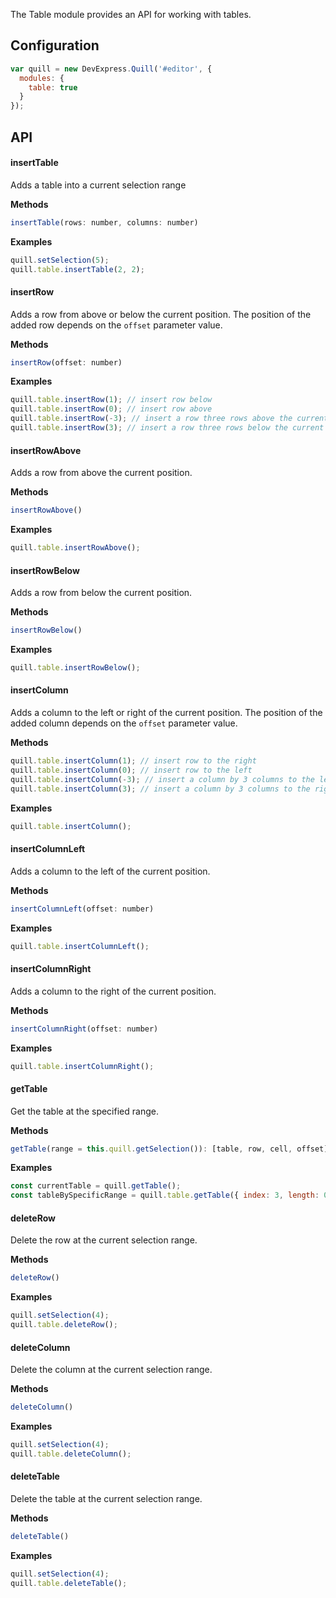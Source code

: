 The Table module provides an API for working with tables. 

## Configuration

```javascript
var quill = new DevExpress.Quill('#editor', {
  modules: {
    table: true
  }
});
```

## API

#### insertTable

Adds a table into a current selection range

**Methods**

```js
insertTable(rows: number, columns: number)
```

**Examples**

```js
quill.setSelection(5);
quill.table.insertTable(2, 2);
```

#### insertRow

Adds a row from above or below the current position. The position of the added row depends on the `offset` parameter value.

**Methods**

```js
insertRow(offset: number)
```

**Examples**

```js
quill.table.insertRow(1); // insert row below
quill.table.insertRow(0); // insert row above
quill.table.insertRow(-3); // insert a row three rows above the current position
quill.table.insertRow(3); // insert a row three rows below the current position
```


#### insertRowAbove

Adds a row from above the current position.

**Methods**

```js
insertRowAbove()
```

**Examples**

```js
quill.table.insertRowAbove();
```


#### insertRowBelow

Adds a row from below the current position.

**Methods**

```js
insertRowBelow()
```

**Examples**

```js
quill.table.insertRowBelow();
```

#### insertColumn

Adds a column to the left or right of the current position. The position of the added column depends on the `offset` parameter value.

**Methods**

```js
quill.table.insertColumn(1); // insert row to the right
quill.table.insertColumn(0); // insert row to the left
quill.table.insertColumn(-3); // insert a column by 3 columns to the left
quill.table.insertColumn(3); // insert a column by 3 columns to the right
```

**Examples**

```js
quill.table.insertColumn();
```


#### insertColumnLeft

Adds a column to the left of the current position.

**Methods**

```js
insertColumnLeft(offset: number)
```

**Examples**

```js
quill.table.insertColumnLeft();
```


#### insertColumnRight

Adds a column to the right of the current position.

**Methods**

```js
insertColumnRight(offset: number)
```

**Examples**

```js
quill.table.insertColumnRight();
```


#### getTable

Get the table at the specified range.

**Methods**

```js
getTable(range = this.quill.getSelection()): [table, row, cell, offset]
```

**Examples**

```js
const currentTable = quill.getTable();
const tableBySpecificRange = quill.table.getTable({ index: 3, length: 0 });
```


#### deleteRow

Delete the row at the current selection range.

**Methods**

```js
deleteRow()
```

**Examples**

```js
quill.setSelection(4);
quill.table.deleteRow();
```


#### deleteColumn

Delete the column at the current selection range.

**Methods**

```js
deleteColumn()
```

**Examples**

```js
quill.setSelection(4);
quill.table.deleteColumn();
```


#### deleteTable

Delete the table at the current selection range.

**Methods**

```js
deleteTable()
```

**Examples**

```js
quill.setSelection(4);
quill.table.deleteTable();
```